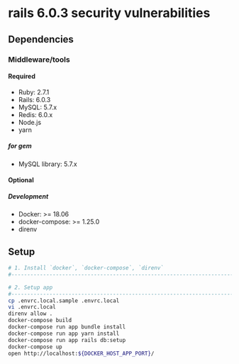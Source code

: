 # rails 6.0.3 security vulnerabilities

## Dependencies

### Middleware/tools

#### Required

- Ruby: 2.7.1
- Rails: 6.0.3
- MySQL: 5.7.x
- Redis: 6.0.x
- Node.js
- yarn

##### for gem

- MySQL library: 5.7.x

#### Optional

##### Development

- Docker: >= 18.06
- docker-compose: >= 1.25.0
- direnv

## Setup

```sh
# 1. Install `docker`, `docker-compose`, `direnv`
#------------------------------------------------------------------------------

# 2. Setup app
#------------------------------------------------------------------------------
cp .envrc.local.sample .envrc.local
vi .envrc.local
direnv allow .
docker-compose build
docker-compose run app bundle install
docker-compose run app yarn install
docker-compose run app rails db:setup
docker-compose up
open http://localhost:${DOCKER_HOST_APP_PORT}/
```
